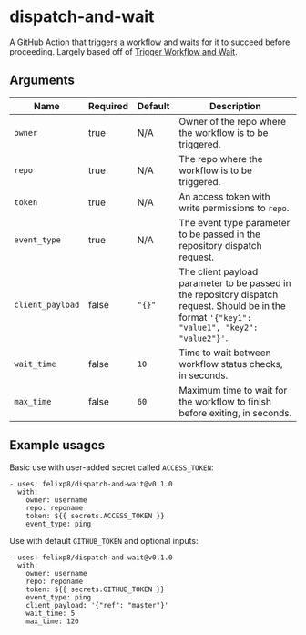 # dispatch-and-wait
A GitHub Action that triggers a workflow and waits for it to succeed before proceeding. Largely based off of [Trigger Workflow and Wait](https://github.com/convictional/trigger-workflow-and-wait).

## Arguments
Name | Required | Default | Description
---- | -------- | ------- | -----------
`owner` | true | N/A | Owner of the repo where the workflow is to be triggered.
`repo` | true | N/A | The repo where the workflow is to be triggered.
`token` | true | N/A | An access token with write permissions to `repo`.
`event_type` | true | N/A | The event type parameter to be passed in the repository dispatch request.
`client_payload` | false | `"{}"` | The client payload parameter to be passed in the repository dispatch request. Should be in the format `'{"key1": "value1", "key2": "value2"}'`.
`wait_time` | false | `10` | Time to wait between workflow status checks, in seconds.
`max_time` | false | `60` | Maximum time to wait for the workflow to finish before exiting, in seconds.

## Example usages
Basic use with user-added secret called `ACCESS_TOKEN`:
```
- uses: felixp8/dispatch-and-wait@v0.1.0
  with:
    owner: username
    repo: reponame
    token: ${{ secrets.ACCESS_TOKEN }}
    event_type: ping
```
Use with default `GITHUB_TOKEN` and optional inputs:
```
- uses: felixp8/dispatch-and-wait@v0.1.0
  with:
    owner: username
    repo: reponame
    token: ${{ secrets.GITHUB_TOKEN }}
    event_type: ping
    client_payload: '{"ref": "master"}'
    wait_time: 5
    max_time: 120
```
